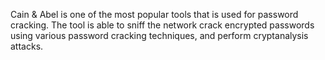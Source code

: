 
Cain & Abel is one of the most popular tools that is used for password cracking. The tool is able to sniff the network crack encrypted passwords using various password cracking
techniques, and perform cryptanalysis attacks.